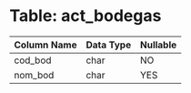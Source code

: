 # Table: act_bodegas

| Column Name | Data Type | Nullable |
|-------------|-----------|----------|
| cod_bod | char | NO |
| nom_bod | char | YES |
